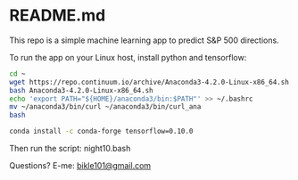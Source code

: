 # README.md

This repo is a simple machine learning app to predict S&P 500 directions.

To run the app on your Linux host, install python and tensorflow:

```bash
cd ~
wget https://repo.continuum.io/archive/Anaconda3-4.2.0-Linux-x86_64.sh
bash Anaconda3-4.2.0-Linux-x86_64.sh
echo 'export PATH="${HOME}/anaconda3/bin:$PATH"' >> ~/.bashrc
mv ~/anaconda3/bin/curl ~/anaconda3/bin/curl_ana
bash

conda install -c conda-forge tensorflow=0.10.0
```

Then run the script: night10.bash

Questions?
E-me: bikle101@gmail.com
